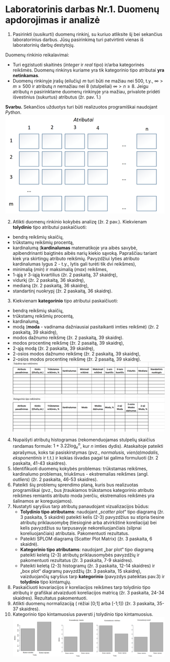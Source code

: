 # Laboratorinis darbas Nr.1. Duomenų apdorojimas ir analizė

1. Pasirinkti (susikurti) duomenų rinkinį, su kuriuo atliksite šį bei sekančius laboratorinius darbus. Jūsų pasirinkimą turi patvirtinti vienas iš laboratorinių darbų destytojų.

Duomenų rinkinio reikalavimai:
* Turi egzistuoti skaitinės (_integer_ ir _real_ tipo) ir/arba kategorinės reikšmės. Duomenų rinkinys kuriame yra tik kategorinio tipo atributai **yra netinkamas**.
* Duomenų rinkinyje įrašų (eilučių) _m_ turi būti ne mažiau nei 500, t.y., $\infty > m \geq 500$ ir atributų _n_ nemažiau nei 8 (stulpeliai) $\infty > n \geq 8$. Jeigu atributų _n_ pasirinktame duomenų rinkinyje yra mažiau, privalote pridėti išvestinius (sukurtus) atributus (žr. pav. 1.)

__Svarbu.__ Sekančios užduotys turi būti realizuotos programiškai naudojant _Python_.
![Duomenų aibės grafinis atvaizdavimas](dataset_graphical.png)

2. Atlikti duomenų rinkinio kokybės analizę (žr. 2 pav.). Kiekvienam **tolydinio** tipo atributui paskaičiuoti:
* bendrą reikšmių skaičių,
* trūkstamų reikšmių procentą,
* kardinalumą (**kardinalumas** matematikoje yra aibės savybė, apibendrinanti baigtinės aibės narių kiekio sąvoką. Papraščiau tariant kiek yra skirtingų atributo reikšmių. Pavyzdžiui lyties atributo kardinalumas lygus 2 - t.y., lytis gali turėti tik dvi reikšmes),
* minimalią (_min_) ir maksimalią (_max_) reikšmes,
* 1-ąją ir 3-iąją kvartilius (žr. 2 paskaitą, 37 skaidrę),
* vidurkį (žr. 2 paskaitą, 36 skaidrę),
* medianą (žr. 2 paskaitą, 36 skaidrę),
* standartinį nuokrypį (žr. 2 paskaitą, 36 skaidrę).

3. Kiekvienam **kategorinio** tipo atributui paskaičiuoti:
* bendrą reikšmių skaičių,
* trūkstamų reikšmių procentą,
* kardinalumą,
* modą (**moda** - vadinama dažniausiai pasitaikanti imties reikšmė) (žr. 2 paskaitą, 39 skaidrę),
* modos dažnumo reikšmę (žr. 2 paskaitą, 39 skaidrę).
* modos procentinę reikšmę (žr. 2 pasaitą, 39 skaidrę),
* 2-ąją modą (žr. 2 paskaita, 39 skaidrę),
* 2-osios modos dažnumo reikšmę (žr. 2 paskaitą, 39 skaidrę),
* 2-osios modos procentinę reikšmę (žr. 2 pasaitą, 39 skaidrę).
![pav. 2. Tolydinio ir kategorinio tipo duomenų analizės kokbės parametrų lentelės](data_analysis_tables.png)

4. Nupaišyti atributų histogramas (rekomenduojamas stulpelių skaičius randamas formule: $1+3.22\log_{e}^{n}$, kur $n$ imties dydis). Ataskaitoje pateikti aprašymus, koks tai pasiskirstymas (pvz., _normalusis, vien(a)modalis, eksponentinis_ ir t.t.) ir kokias išvadas pagal tai galima formuluoti (žr. 2 paskaita, 41-43 skaidres).
5. Identifikuoti duomenų kokybės problemas: trūkstamas reikšmes, kardinalumo problemas, triukšmus - ekstremalias reikšmes (angl. _outliers_) (žr. 2 paskaita, 46-53 skaidres).
6. Pateikti šių problemų sprendimo planą, kuris bus realizuotas programiškai (pvz., bus įtraukiamos trūkstamos kategorinio atributo reikšmes remiantis atributo moda įverčiu, ekstremalios reikšmės yra šalinamos ar koreguojamos).
7. Nustatyti sąryšius tarp atributų panaudojant vizualizacijos būdus:
    * **Tolydinio tipo atributams**: naudojant „_scatter plot_“ tipo diagramą (žr. 3 paskaita, 5 skaidrė) pateikti kelis (2-3) pavyzdžius su stipria tiesine atributų priklausomybę (tiesioginė arba atvirkštinė koreliacija) bei kelis pavyzdžius su tarpusavyje nekoreliuojančiais (silpnai koreliuojančiais) atributais. Pakomentuoti rezultatus.
    * Pateikti SPLOM diagramą (Scatter Plot Matrix) (žr. 3 paskaita, 6 skaidrė).
    * **Kategorinio tipo atributams**: naudojant „bar plot“ tipo diagramą pateikti keletą (2-3) atributų priklausomybės pavyzdžių ir pakomentuoti rezultatus (žr. 3 paskaita, 7-9 skaidres).
    * Pateikti keletą (2-3) histogramų (žr. 3 paskaita, 12-14 skaidres) ir „box plot“ diagramų pavyzdžių (žr. 3 paskaita, 15 skaidrę), vaizduojančių sąryšius tarp **kategorinio** (pavyzdys pateiktas pav.3) ir **tolydinio** tipo kintamųjų.
8. Paskaičiuoti kovariacijos ir koreliacijos reikšmes tarp tolydinio tipo atributų ir grafiškai atvaizduoti koreliacijos matricą (žr. 3 paskaita, 24-34 skaidres). Rezultatus pakomentuoti.
9. Atlikti duomenų normalizaciją ( rėžiai [0;1] arba [-1;1]) (žr. 3 paskaita, 35-37 skaidres).
10. Kategorinio tipo kintamuosius paversti į tolydinio tipo kintamuosius.
![pav. 3. „Bar plot“ tipo diagrama atvaizduojanti: a) Vieno kategorinio tipo atributo "Vieta" histogramą; b) ir priklausomybę tarp dviejų kategorinio tipo atributų „Vieta“ ir „Komunikacija“.](bar_plot_diagrams.png)
